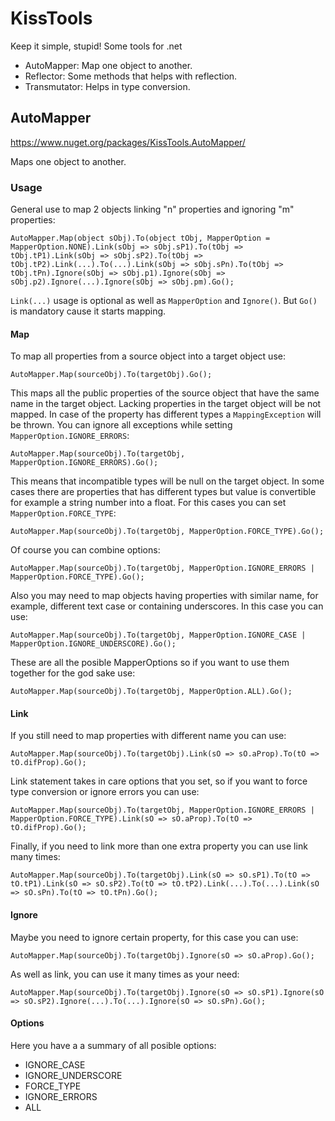 # KissTools
Keep it simple, stupid! Some tools for .net

  - AutoMapper: Map one object to another.
  - Reflector: Some methods that helps with reflection.
  - Transmutator: Helps in type conversion.

## AutoMapper
https://www.nuget.org/packages/KissTools.AutoMapper/

Maps one object to another.
### Usage
General use to map 2 objects linking "n" properties and ignoring "m" properties:
```
AutoMapper.Map(object sObj).To(object tObj, MapperOption = MapperOption.NONE).Link(sObj => sObj.sP1).To(tObj => tObj.tP1).Link(sObj => sObj.sP2).To(tObj => tObj.tP2).Link(...).To(...).Link(sObj => sObj.sPn).To(tObj => tObj.tPn).Ignore(sObj => sObj.p1).Ignore(sObj => sObj.p2).Ignore(...).Ignore(sObj => sObj.pm).Go();
```
`Link(...)` usage is optional as well as `MapperOption` and `Ignore()`. But `Go()` is mandatory cause it starts mapping.
#### Map
To map all properties from a source object into a target object use:
```
AutoMapper.Map(sourceObj).To(targetObj).Go();
```
This maps all the public properties of the source object that have the same name in the target object. Lacking properties in the target object will be not mapped. In case of the property has different types a `MappingException` will be thrown. You can ignore all exceptions while setting `MapperOption.IGNORE_ERRORS`:
```
AutoMapper.Map(sourceObj).To(targetObj, MapperOption.IGNORE_ERRORS).Go();
```
This means that incompatible types will be null on the target object. In some cases there are properties that has different types but value is convertible for example a string number into a float. For this cases you can set `MapperOption.FORCE_TYPE`:
```
AutoMapper.Map(sourceObj).To(targetObj, MapperOption.FORCE_TYPE).Go();
```
Of course you can combine options:
```
AutoMapper.Map(sourceObj).To(targetObj, MapperOption.IGNORE_ERRORS | MapperOption.FORCE_TYPE).Go();
```
Also you may need to map objects having properties with similar name, for example, different text case or containing underscores. In this case you can use:
```
AutoMapper.Map(sourceObj).To(targetObj, MapperOption.IGNORE_CASE | MapperOption.IGNORE_UNDERSCORE).Go();
```
These are all the posible MapperOptions so if you want to use them together for the god sake use:
```
AutoMapper.Map(sourceObj).To(targetObj, MapperOption.ALL).Go();
```
#### Link
If you still need to map properties with different name you can use:
```
AutoMapper.Map(sourceObj).To(targetObj).Link(sO => sO.aProp).To(tO => tO.difProp).Go();
```
Link statement takes in care options that you set, so if you want to force type conversion or ignore errors you can use:
```
AutoMapper.Map(sourceObj).To(targetObj, MapperOption.IGNORE_ERRORS | MapperOption.FORCE_TYPE).Link(sO => sO.aProp).To(tO => tO.difProp).Go();
```
Finally, if you need to link more than one extra property you can use link many times:
```
AutoMapper.Map(sourceObj).To(targetObj).Link(sO => sO.sP1).To(tO => tO.tP1).Link(sO => sO.sP2).To(tO => tO.tP2).Link(...).To(...).Link(sO => sO.sPn).To(tO => tO.tPn).Go();
```
#### Ignore
Maybe you need to ignore certain property, for this case you can use:
```
AutoMapper.Map(sourceObj).To(targetObj).Ignore(sO => sO.aProp).Go();
```
As well as link, you can use it many times as your need:
```
AutoMapper.Map(sourceObj).To(targetObj).Ignore(sO => sO.sP1).Ignore(sO => sO.sP2).Ignore(...).To(...).Ignore(sO => sO.sPn).Go();
```
#### Options
Here you have a a summary of all posible options:
 - IGNORE_CASE
 - IGNORE_UNDERSCORE
 - FORCE_TYPE
 - IGNORE_ERRORS
 - ALL
